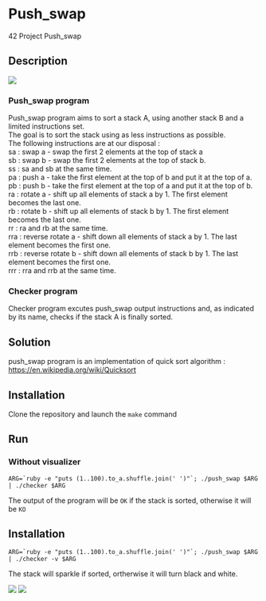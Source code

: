 # Push_swap
42 Project Push_swap

## Description
<img src="https://github.com/rkirszba/Push_swap/blob/master/media/Quick_sort.gif">

### Push_swap program
Push_swap program aims to sort a stack A, using another stack B and a limited instructions set. <br />
The goal is to sort the stack using as less instructions as possible. <br />
The following instructions are at our disposal : <br />
sa : swap a - swap the first 2 elements at the top of stack a <br />
sb : swap b - swap the first 2 elements at the top of stack b. <br />
ss : sa and sb at the same time. <br/>
pa : push a - take the first element at the top of b and put it at the top of a. <br />
pb : push b - take the first element at the top of a and put it at the top of b. <br />
ra : rotate a - shift up all elements of stack a by 1. The first element becomes the last one. <br />
rb : rotate b - shift up all elements of stack b by 1. The first element becomes the last one. <br />
rr : ra and rb at the same time. <br/>
rra : reverse rotate a - shift down all elements of stack a by 1. The last element becomes the first one. <br/>
rrb : reverse rotate b - shift down all elements of stack b by 1. The last element becomes the first one. <br />
rrr : rra and rrb at the same time.

### Checker program

Checker program excutes push_swap output instructions and, as indicated by its name, checks if the stack A is finally sorted.

## Solution

push_swap program is an implementation of quick sort algorithm : https://en.wikipedia.org/wiki/Quicksort

## Installation

Clone the repository and launch the ```make``` command 

## Run

### Without visualizer

```ARG=`ruby -e "puts (1..100).to_a.shuffle.join(' ')"`; ./push_swap $ARG | ./checker $ARG```

The output of the program will be ```OK``` if the stack is sorted, otherwise it will be ```KO```

## Installation

```ARG=`ruby -e "puts (1..100).to_a.shuffle.join(' ')"`; ./push_swap $ARG | ./checker -v $ARG```

The stack will sparkle if sorted, ortherwise it will turn black and white.

<img src="https://github.com/rkirszba/Push_swap/blob/master/media/Quick_sort.gif">

<img src="https://github.com/rkirszba/Push_swap/blob/master/media/Error.gif">



